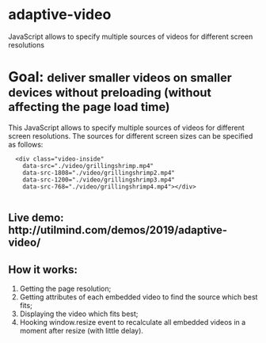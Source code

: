 # adaptive-video
JavaScript allows to specify multiple sources of videos for different screen resolutions

<h1>Goal: <small>deliver smaller videos on smaller devices without preloading (without affecting the page load time)</small></h1>
  <p>This JavaScript allows to specify multiple sources of videos for different screen resolutions. The sources for different screen sizes can be specified as follows:</p><code><pre>
  &lt;div class="video-inside"
    data-src="./video/grillingshrimp.mp4"
    data-src-1808="./video/grillingshrimp2.mp4"
    data-src-1200="./video/grillingshrimp3.mp4"
    data-src-768="./video/grillingshrimp4.mp4"&gt;&lt;/div&gt;
  </pre></code><h2>Live demo: http://utilmind.com/demos/2019/adaptive-video/</h2>

  <h2>How it works:</h2>
  <ol>
    <li>Getting the page resolution;</li>
    <li>Getting attributes of each embedded video to find the source which best fits;</li>
    <li>Displaying the video which fits best;</li>
    <li>Hooking window.resize event to recalculate all embedded videos in a moment after resize (with little delay).</li>
  </ol>
